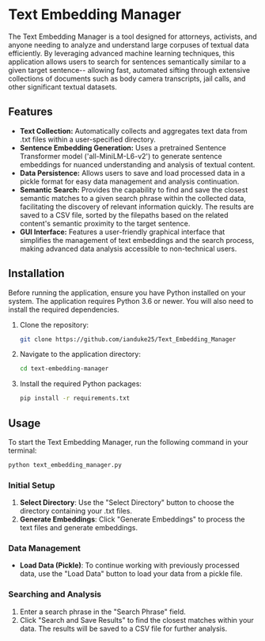 # Text Embedding Manager

The Text Embedding Manager is a tool designed for attorneys, activists, and anyone needing to analyze and understand large corpuses of textual data efficiently. By leveraging advanced machine learning techniques, this application allows users to search for sentences semantically similar to a given target sentence-- allowing fast, automated sifting through extensive collections of documents such as body camera transcripts, jail calls, and other significant textual datasets.

## Features

- **Text Collection:** Automatically collects and aggregates text data from .txt files within a user-specified directory.
- **Sentence Embedding Generation:** Uses a pretrained Sentence Transformer model ('all-MiniLM-L6-v2') to generate sentence embeddings for nuanced understanding and analysis of textual content.
- **Data Persistence:** Allows users to save and load processed data in a pickle format for easy data management and analysis continuation.
- **Semantic Search:** Provides the capability to find and save the closest semantic matches to a given search phrase within the collected data, facilitating the discovery of relevant information quickly. The results are saved to a CSV file, sorted by the filepaths based on the related content's semantic proximity to the target sentence.
- **GUI Interface:** Features a user-friendly graphical interface that simplifies the management of text embeddings and the search process, making advanced data analysis accessible to non-technical users.

## Installation

Before running the application, ensure you have Python installed on your system. The application requires Python 3.6 or newer. You will also need to install the required dependencies.

1. Clone the repository:
   ```bash
   git clone https://github.com/ianduke25/Text_Embedding_Manager
   ```
2. Navigate to the application directory:
   ```bash
   cd text-embedding-manager
   ```
3. Install the required Python packages:
   ```bash
   pip install -r requirements.txt
   ```

## Usage

To start the Text Embedding Manager, run the following command in your terminal:

```bash
python text_embedding_manager.py
```

### Initial Setup

1. **Select Directory**: Use the "Select Directory" button to choose the directory containing your .txt files.
2. **Generate Embeddings**: Click "Generate Embeddings" to process the text files and generate embeddings.

### Data Management

- **Load Data (Pickle)**: To continue working with previously processed data, use the "Load Data" button to load your data from a pickle file.

### Searching and Analysis

1. Enter a search phrase in the "Search Phrase" field.
2. Click "Search and Save Results" to find the closest matches within your data. The results will be saved to a CSV file for further analysis.
